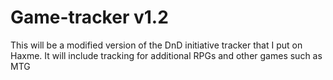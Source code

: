 # Game-tracker v1.2
This will be a modified version of the DnD initiative tracker that I put on Haxme. It will include tracking for additional RPGs and other games such as MTG
